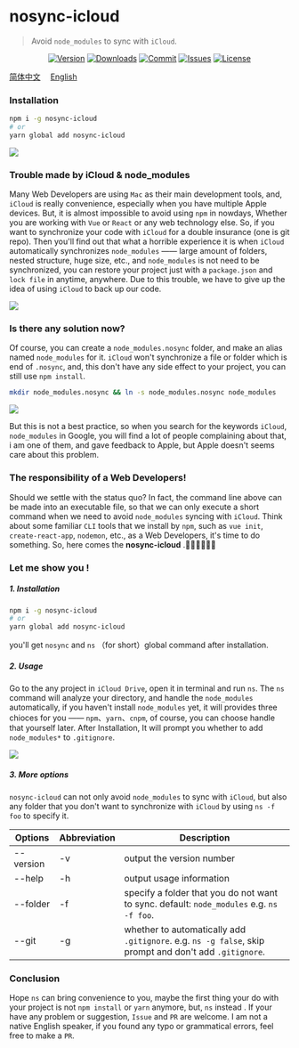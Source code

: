 # nosync-icloud

> Avoid `node_modules` to sync with `iCloud`.

<p align="center">
    <a href="https://www.npmjs.com/package/nosync-icloud"><img src="https://img.shields.io/npm/v/nosync-icloud.svg" alt="Version"></a>
    <a href="https://npmcharts.com/compare/nosync-icloud?minimal=true"><img src="https://img.shields.io/npm/dm/nosync-icloud.svg" alt="Downloads"></a>
    <a href="https://github.com/HaoChuan9421/nosync-icloud/commits/master"><img src="https://img.shields.io/github/last-commit/haochuan9421/nosync-icloud.svg" alt="Commit"></a>
    <a href="https://github.com/HaoChuan9421/nosync-icloud/issues"><img src="https://img.shields.io/github/issues-closed/haochuan9421/nosync-icloud.svg" alt="Issues"></a>
    <a href="https://github.com/HaoChuan9421/nosync-icloud/blob/master/LICENSE"><img src="https://img.shields.io/npm/l/nosync-icloud.svg" alt="License"></a>
</p>

[简体中文](https://github.com/HaoChuan9421/nosync-icloud/blob/master/docs/README_zh.md)&emsp;
[English](https://github.com/HaoChuan9421/nosync-icloud/blob/master/docs/README_en.md)&emsp;

### Installation

```bash
npm i -g nosync-icloud
# or
yarn global add nosync-icloud
```

<img src="https://github.com/HaoChuan9421/nosync-icloud/raw/master/assets/vs.png" />

### Trouble made by iCloud & node_modules

Many Web Developers are using `Mac` as their main development tools, and, `iCloud` is really convenience, especially when you have multiple Apple devices. But, it is almost impossible to avoid using `npm` in nowdays, Whether you are working with `Vue` or `React` or any web technology else. So, if you want to synchronize your code with `iCloud` for a double insurance (one is git repo). Then you'll find out that what a horrible experience it is when `iCloud` automatically synchronizes `node_modules` —— large amount of folders, nested structure, huge size, etc., and `node_modules` is not need to be synchronized, you can restore your project just with a `package.json` and `lock file` in anytime, anywhere. Due to this trouble, we have to give up the idea of using `iCloud` to back up our code.

<img src="https://github.com/HaoChuan9421/nosync-icloud/raw/master/assets/npm.jpg" />

### Is there any solution now?

Of course, you can create a `node_modules.nosync` folder, and make an alias named `node_modules` for it. `iCloud` won't synchronize a file or folder which is end of `.nosync`, and, this don't have any side effect to your project, you can still use `npm install`.

```bash
mkdir node_modules.nosync && ln -s node_modules.nosync node_modules
```

<img src="https://github.com/HaoChuan9421/nosync-icloud/raw/master/assets/nosync.png" />

But this is not a best practice, so when you search for the keywords `iCloud`, `node_modules` in Google, you will find a lot of people complaining about that, i am one of them, and gave feedback to Apple, but Apple doesn't seems care about this problem.

### The responsibility of a Web Developers!

Should we settle with the status quo? In fact, the command line above can be made into an executable file, so that we can only execute a short command when we need to avoid `node_modules` syncing with `iCloud`. Think about some familiar `CLI` tools that we install by `npm`, such as `vue init`, `create-react-app`, `nodemon`, etc., as a Web Developers, it's time to do something. So, here comes the **nosync-icloud** .👏👏👏🎉🎉🎉

### Let me show you !

##### 1. Installation

```bash
npm i -g nosync-icloud
# or
yarn global add nosync-icloud
```

you'll get `nosync` and `ns` （for short）global command after installation.

##### 2. Usage

Go to the any project in `iCloud Drive`, open it in terminal and run `ns`. The `ns` command will analyze your directory, and handle the `node_modules` automatically, if you haven't install `node_modules` yet, it will provides three chioces for you —— `npm`、`yarn`、`cnpm`, of course, you can choose handle that yourself later. After Installation, It will prompt you whether to add `node_modules*` to `.gitignore`.

<img src="https://github.com/HaoChuan9421/nosync-icloud/raw/master/assets/terminal_en.png" />

##### 3. More options

`nosync-icloud` can not only avoid `node_modules` to sync with `iCloud`, but also any folder that you don't want to synchronize with `iCloud` by using `ns -f foo` to specify it.

| Options   | Abbreviation | Description                                                                                            |
| --------- | ------------ | ------------------------------------------------------------------------------------------------------ |
| --version | -v           | output the version number                                                                              |
| --help    | -h           | output usage information                                                                               |
| --folder  | -f           | specify a folder that you do not want to sync. default: `node_modules` e.g. `ns -f foo`.               |
| --git     | -g           | whether to automatically add `.gitignore`. e.g. `ns -g false`, skip prompt and don't add `.gitignore`. |

### Conclusion

Hope `ns` can bring convenience to you, maybe the first thing your do with your project is not `npm install` or `yarn` anymore, but, `ns` instead . If your have any problem or suggestion, `Issue` and `PR` are welcome. I am not a native English speaker, if you found any typo or grammatical errors, feel free to make a `PR`.
